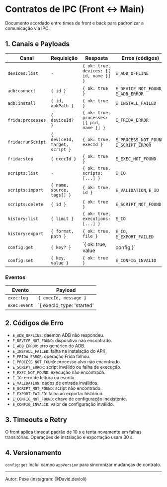 # Contratos de IPC (Front ↔ Main)

Documento acordado entre times de front e back para padronizar a comunicação via IPC.

## 1. Canais e Payloads

| Canal | Requisição | Resposta | Erros (códigos) | Timeout |
|------|------------|----------|-----------------|---------|
| `devices:list` | `-` | `{ ok: true, devices: [{ id, name }] }` | `E_ADB_OFFLINE` | 10 s |
| `adb:connect` | `{ id }` | `{ ok: true }` | `E_DEVICE_NOT_FOUND`, `E_ADB_ERROR` | 10 s |
| `adb:install` | `{ id, apkPath }` | `{ ok: true }` | `E_INSTALL_FAILED` | 30 s |
| `frida:processes` | `{ deviceId? }` | `{ ok: true, processes: [{ pid, name }] }` | `E_FRIDA_ERROR` | 10 s |
| `frida:runScript` | `{ deviceId, target, script }` | `{ ok: true, execId }` | `E_PROCESS_NOT_FOUND`, `E_SCRIPT_ERROR` | 10 s |
| `frida:stop` | `{ execId }` | `{ ok: true }` | `E_EXEC_NOT_FOUND` | 10 s |
| `scripts:list` | `-` | `{ ok: true, scripts: [...] }` | `E_IO` | 5 s |
| `scripts:import` | `{ name, source, tags[] }` | `{ ok: true, id }` | `E_VALIDATION`, `E_IO` | 5 s |
| `scripts:delete` | `{ id }` | `{ ok: true }` | `E_SCRIPT_NOT_FOUND` | 5 s |
| `history:list` | `{ limit }` | `{ ok: true, executions: [...] }` | `E_IO` | 5 s |
| `history:export` | `{ format, path }` | `{ ok: true, file }` | `E_IO`, `E_EXPORT_FAILED` | 30 s |
| `config:get` | `{ key? }` | `{ ok: true, value | config }` | `E_CONFIG_NOT_FOUND` | 5 s |
| `config:set` | `{ key, value }` | `{ ok: true }` | `E_CONFIG_INVALID` | 5 s |

### Eventos

| Evento | Payload |
|--------|---------|
| `exec:log` | `{ execId, message }` |
| `exec:event` | `{ execId, type: 'started' | 'stopped' | 'error', data? }` |

## 2. Códigos de Erro

- `E_ADB_OFFLINE`: daemon ADB não respondeu.
- `E_DEVICE_NOT_FOUND`: dispositivo não encontrado.
- `E_ADB_ERROR`: erro genérico do ADB.
- `E_INSTALL_FAILED`: falha na instalação do APK.
- `E_FRIDA_ERROR`: operação Frida falhou.
- `E_PROCESS_NOT_FOUND`: processo alvo não encontrado.
- `E_SCRIPT_ERROR`: script inválido ou falha de execução.
- `E_EXEC_NOT_FOUND`: execução não encontrada.
- `E_IO`: erro de leitura ou escrita.
- `E_VALIDATION`: dados de entrada inválidos.
- `E_SCRIPT_NOT_FOUND`: script não encontrado.
- `E_EXPORT_FAILED`: falha ao exportar histórico.
- `E_CONFIG_NOT_FOUND`: chave de configuração inexistente.
- `E_CONFIG_INVALID`: valor de configuração inválido.

## 3. Timeouts e Retry

O front aplica timeout padrão de 10 s e tenta novamente em falhas transitórias. Operações de instalação e exportação usam 30 s.

## 4. Versionamento

`config:get` inclui campo `appVersion` para sincronizar mudanças de contrato.

---

Autor: Pexe (instagram: @David.devloli)
